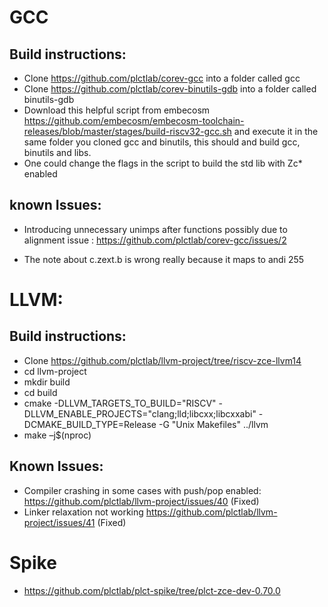 # GCC

## Build instructions:

-	Clone https://github.com/plctlab/corev-gcc into a folder called gcc
-	Clone https://github.com/plctlab/corev-binutils-gdb into a folder called binutils-gdb
-	Download this helpful script from embecosm  https://github.com/embecosm/embecosm-toolchain-releases/blob/master/stages/build-riscv32-gcc.sh and execute it in the same folder you cloned gcc and binutils, this should and build gcc, binutils and libs.
-	One could change the flags in the script to build the std lib with Zc* enabled
## known Issues:

- Introducing unnecessary unimps after functions possibly due to alignment issue : https://github.com/plctlab/corev-gcc/issues/2
* The note about c.zext.b is wrong really because it maps to andi 255

# LLVM:

## Build instructions:

-	Clone https://github.com/plctlab/llvm-project/tree/riscv-zce-llvm14
-	cd llvm-project
-	mkdir build
-	cd build
-	cmake -DLLVM_TARGETS_TO_BUILD="RISCV" -DLLVM_ENABLE_PROJECTS="clang;lld;libcxx;libcxxabi" -DCMAKE_BUILD_TYPE=Release -G "Unix Makefiles"  ../llvm 
-	make –j$(nproc)
	
## Known Issues:

- Compiler crashing in some cases with push/pop enabled: https://github.com/plctlab/llvm-project/issues/40 (Fixed)
- Linker relaxation not working https://github.com/plctlab/llvm-project/issues/41 (Fixed)

# Spike

- https://github.com/plctlab/plct-spike/tree/plct-zce-dev-0.70.0
